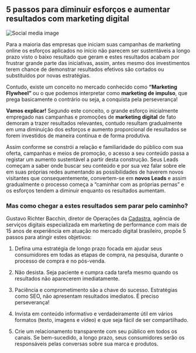 
## 5 passos para diminuir esforços e aumentar resultados com marketing digital

![Social media image](https://firebasestorage.googleapis.com/v0/b/blog-88796.appspot.com/o/second-post.jpeg?alt=media&token=3c2848df-b6e7-41d1-8cfd-ba93659a8b02)

Para a maioria das empresas que iniciam suas campanhas de marketing online os esforços aplicados no início não parecem ser sustentáveis a longo prazo visto o
baixo resultado que geram e estes resultados acabam por frustrar grande parte das iniciativas, assim, antes mesmo dos investimentos terem chance de demonstrar resultados efetivos são cortados ou substituídos por novas estratégias.

Contudo, existe um conceito no mercado conhecido como **“Marketing Flywheel”** ou o que podemos interpretar como **marketing de impulso**, que prega basicamente o contrário ou seja, a conquista pela perseverança!

**Vamos explicar!** Segundo este conceito, o grande esforço inicialmente empregado nas campanhas e promoções de **marketing digital** de fato demoram a trazer resultados relevantes, contudo resultam gradualmente em uma diminuição dos esforços e aumento proporcional de resultados se forem investidos de maneira contínua e de forma produtiva.

Assim conforme se constrói a relação e familiaridade do público com sua oferta, campanhas e meios de promoção, o acesso a seu conteúdo passa a registar um aumento sustentável a partir desta construção. Seus Leads começam a saber onde buscar seu conteúdo e por sua vez falar sobre ele em suas próprias redes aumentando as possibilidades de haverem novos visitantes que consequentemente, convertem-se em **novos Leads** e assim gradualmente o processo começa a “caminhar com as próprias pernas” e os esforços tendem a diminuir enquanto os resultados aumentam.

### Mas como chegar a estes resultados sem parar pelo caminho?

Gustavo Richter Bacchin, diretor de Operações da [Cadastra](http://www.cadastra.com.br/), agência de serviços digitais especializada em marketing de performance com mais de 15 anos de experiência em atuação no mercado digital brasileiro, propõe 5 passos para atingir estes objetivos:


1. Defina uma estratégia de longo prazo focada em ajudar seus consumidores em todas as etapas de compra, na pesquisa, durante o processo de compra e no pós-venda.

2. Não desista. Seja paciente e cumpra cada tarefa mesmo quando os resultados não aparecerem imediatamente.

3. Paciência e comprometimento são a chave do sucesso. Estratégias como SEO, não apresentam resultados imediatos. É preciso perseverança!
 
4. Invista em conteúdo informativo e verdadeiramente útil  em vários formatos (texto, imagens e vídeo) e que seja fácil de ser compartilhado.

5. Crie um relacionamento transparente com seu público em todos os canais. Se bem-sucedido, a longo prazo, seus consumidores serão os responsáveis pelas conversas sobre sua marca e produtos.
